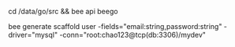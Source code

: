 cd /data/go/src && bee api beego

bee generate scaffold user -fields="email:string,password:string" -driver="mysql" -conn="root:chao123@tcp(db:3306)/mydev"